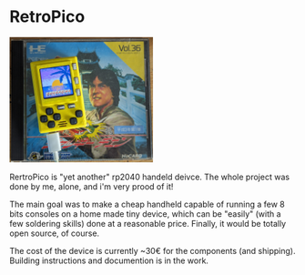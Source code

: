 # RetroPico

<img src="https://github.com/retropico-dev/retropico/raw/dev/docs/pics/retropico-pic-01.jpg" width="50%" height="50%" alt="RetroPico !">

RertroPico is "yet another" rp2040 handeld deivce. The whole project was done by me, alone, and i'm very prood of it!

The main goal was to make a cheap handheld capable of running a few 8 bits consoles on a home made tiny device, which can be "easily" (with a few soldering skills) done at a reasonable price. Finally, it would be totally open source, of course.

The cost of the device is currently ~30€ for the components (and shipping). Building instructions and documention is in the work.
